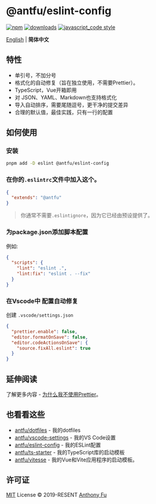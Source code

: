 # @antfu/eslint-config
[![npm][npm-image]][npm-url] [![downloads][downloads-image]][downloads-url] [![javascript_code style][code-style-image]][code-style-url]

[npm-image]: https://img.shields.io/npm/v/@antfu/eslint-config.svg
[npm-url]: https://npmjs.org/package/@antfu/eslint-config
[downloads-image]: https://img.shields.io/npm/dm/@antfu/eslint-config.svg
[downloads-url]: https://npmjs.org/package/@antfu/eslint-config
[code-style-image]: https://img.shields.io/badge/code__style-%40antfu%2Feslint--config-brightgreen
[code-style-url]: https://github.com/antfu/eslint-config/

<div align='left'>
<a href="README.md">English</a> | <b>简体中文</b>
</div>

## 特性

- 单引号，不加分号
- 格式化的自动修复（旨在独立使用，不需要Prettier）。
- TypeScript，Vue开箱即用
- 对 JSON、YAML、Markdown也支持格式化
- 导入自动排序，需要尾随逗号，更干净的提交差异
- 合理的默认值，最佳实践，只有一行的配置

## 如何使用

### 安装

```bash
pnpm add -D eslint @antfu/eslint-config
```

### 在你的`.eslintrc`文件中加入这个。

```json
{
  "extends": "@antfu"
}
```

> 你通常不需要`.eslintignore`，因为它已经由预设提供了。

### 为package.json添加脚本配置

例如:

```json
{
  "scripts": {
    "lint": "eslint .",
    "lint:fix": "eslint . --fix"
  }
}
```

###  在Vscode中 配置自动修复

创建 `.vscode/settings.json`

```json
{
  "prettier.enable": false,
  "editor.formatOnSave": false,
  "editor.codeActionsOnSave": {
    "source.fixAll.eslint": true
  }
}
```


## 延伸阅读

了解更多内容 - [为什么我不使用Prettier](https://antfu.me/posts/why-not-prettier-zh)。

## 也看看这些

- [antfu/dotfiles](https://github.com/antfu/dotfiles) - 我的dotfiles
- [antfu/vscode-settings](https://github.com/antfu/vscode-settings) - 我的VS Code设置
- [antfu/eslint-config](https://github.com/antfu/eslint-config) - 我的ESLint配置
- [antfu/ts-starter](https://github.com/antfu/ts-starter) - 我的TypeScript库的启动模板
- [antfu/vitesse](https://github.com/antfu/vitesse) - 我的Vue和Vite应用程序的启动模板。

## 许可证

[MIT](./LICENSE) License &copy; 2019-RESENT [Anthony Fu](https://github.com/antfu)
